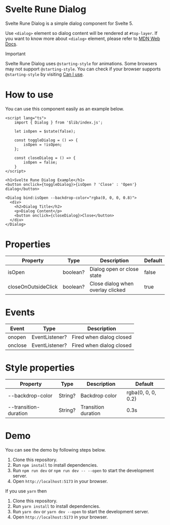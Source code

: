 # Svelte Rune Dialog
Svelte Rune Dialog is a simple dialog component for Svelte 5.

Use `<dialog>` element so dialog content will be rendered at `#top-layer`. If you want to know more about `<dialog>` element, please refer to [MDN Web Docs](https://developer.mozilla.org/en-US/docs/Web/HTML/Element/dialog).

> [!IMPORTANT]  
> Svelte Rune Dialog uses `@starting-style` for animations. Some browsers may not support `@starting-style`. You can check if your browser supports `@starting-style` by visiting [Can I use](https://caniuse.com/mdn-css_at-rules_starting-style).

# How to use
You can use this component easily as an example below.

```svelte
<script lang="ts">
	import { Dialog } from '$lib/index.js';

	let isOpen = $state(false);

	const toggleDialog = () => {
		isOpen = !isOpen;
	};

	const closeDialog = () => {
		isOpen = false;
	}
</script>

<h1>Svelte Rune Dialog Example</h1>
<button onclick={toggleDialog}>{isOpen ? 'Close' : 'Open'} dialog</button>

<Dialog bind:isOpen --backdrop-color="rgba(0, 0, 0, 0.8)">
  <div>
    <h2>Dialog Title</h2>
    <p>Dialog Content</p>
    <button onclick={closeDialog}>Close</button>
  </div>
</Dialog>
```

# Properties
| Property | Type | Description | Default |
| --- | --- | --- | --- |
| isOpen | boolean? | Dialog open or close state | false |
| closeOnOutsideClick | boolean? | Close dialog when overlay clicked | true |

# Events
| Event | Type | Description |
| --- | --- | --- |
| onopen | EventListener? | Fired when dialog closed |
| onclose | EventListener? | Fired when dialog closed |

# Style properties
| Property | Type | Description | Default |
| --- | --- | --- | --- |
| --backdrop-color | String? | Backdrop color | rgba(0, 0, 0, 0.2) |
| --transition-duration | String? | Transition duration | 0.3s |

# Demo
You can see the demo by following steps below.
1. Clone this repository.
2. Run `npm install` to install dependencies.
3. Run `npm run dev` or `npm run dev -- --open` to start the development server.
4. Open `http://localhost:5173` in your browser.

If you use `yarn` then
1. Clone this repository.
2. Run `yarn install` to install dependencies.
3. Run `yarn dev` or `yarn dev --open` to start the development server.
4. Open `http://localhost:5173` in your browser.
